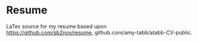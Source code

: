 # Resume
LaTex source for my resume based upon https://github.com/sb2nov/resume, github.com/amy-tabb/atabb-CV-public.
